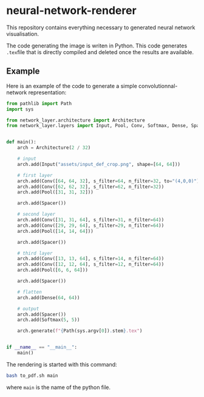 # neural-network-renderer

This repository contains everything necessary to generated neural network visualisation.

The code generating the image is writen in Python. This code generates `.tex`file that is directly compiled and deleted once the results are available.

## Example

Here is an example of the code to generate a simple convolutionnal-network representation:

```Python
from pathlib import Path
import sys

from network_layer.architecture import Architecture
from network_layer.layers import Input, Pool, Conv, Softmax, Dense, Spacer


def main():
    arch = Architecture(2 / 32)

    # input
    arch.add(Input("assets/input_def_crop.png", shape=[64, 64]))

    # first layer
    arch.add(Conv([64, 64, 32], s_filter=64, n_filter=32, to="(4,0,0)"))
    arch.add(Conv([62, 62, 32], s_filter=62, n_filter=32))
    arch.add(Pool([31, 31, 32]))

    arch.add(Spacer())

    # second layer
    arch.add(Conv([31, 31, 64], s_filter=31, n_filter=64))
    arch.add(Conv([29, 29, 64], s_filter=29, n_filter=64))
    arch.add(Pool([14, 14, 64]))

    arch.add(Spacer())

    # third layer
    arch.add(Conv([13, 13, 64], s_filter=14, n_filter=64))
    arch.add(Conv([12, 12, 64], s_filter=12, n_filter=64))
    arch.add(Pool([6, 6, 64]))

    arch.add(Spacer())

    # flatten
    arch.add(Dense(64, 64))

    # output
    arch.add(Spacer())
    arch.add(Softmax(5, 5))

    arch.generate(f"{Path(sys.argv[0]).stem}.tex")


if __name__ == "__main__":
    main()
```

The rendering is started with this command: 

```sh
bash to_pdf.sh main
```
where `main` is the name of the python file.
